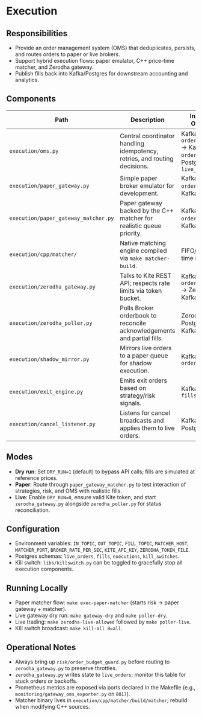 # Execution

## Responsibilities
- Provide an order management system (OMS) that deduplicates, persists, and routes orders to paper or live brokers.
- Support hybrid execution flows: paper emulator, C++ price-time matcher, and Zerodha gateway.
- Publish fills back into Kafka/Postgres for downstream accounting and analytics.

## Components
| Path | Description | Inputs → Outputs |
| --- | --- | --- |
| `execution/oms.py` | Central coordinator handling idempotency, retries, and routing decisions. | Kafka `orders.allowed` → Kafka `orders.exec`, Postgres `live_orders` |
| `execution/paper_gateway.py` | Simple paper broker emulator for development. | Kafka `orders.exec` → Kafka `fills` |
| `execution/paper_gateway_matcher.py` | Paper gateway backed by the C++ matcher for realistic queue priority. | Kafka `orders.exec` → Kafka `fills` |
| `execution/cpp/matcher/` | Native matching engine compiled via `make matcher-build`. | FIFO/price-time matching |
| `execution/zerodha_gateway.py` | Talks to Kite REST API; respects rate limits via token bucket. | Kafka `orders.allowed` → Zerodha, Kafka `fills` |
| `execution/zerodha_poller.py` | Polls Broker orderbook to reconcile acknowledgements and partial fills. | Zerodha → Postgres, Kafka `fills` |
| `execution/shadow_mirror.py` | Mirrors live orders to a paper queue for shadow execution. | Kafka `orders`, `orders.shadow` |
| `execution/exit_engine.py` | Emits exit orders based on strategy/risk signals. | Kafka `orders`, `fills` |
| `execution/cancel_listener.py` | Listens for cancel broadcasts and applies them to live orders. | Kafka `cancel`, Postgres |

## Modes
- **Dry run**: Set `DRY_RUN=1` (default) to bypass API calls; fills are simulated at reference prices.
- **Paper**: Route through `paper_gateway_matcher.py` to test interaction of strategies, risk, and OMS with realistic fills.
- **Live**: Enable `DRY_RUN=0`, ensure valid Kite token, and start `zerodha_gateway.py` alongside `zerodha_poller.py` for status reconciliation.

## Configuration
- Environment variables: `IN_TOPIC`, `OUT_TOPIC`, `FILL_TOPIC`, `MATCHER_HOST`, `MATCHER_PORT`, `BROKER_RATE_PER_SEC`, `KITE_API_KEY`, `ZERODHA_TOKEN_FILE`.
- Postgres schemas: `live_orders`, `fills`, `executions`, `kill_switches`.
- Kill switch: `libs/killswitch.py` can be toggled to gracefully stop all execution components.

## Running Locally
- Paper matcher flow: `make exec-paper-matcher` (starts risk → paper gateway + matcher).
- Live gateway dry run: `make gateway-dry` and `make poller-dry`.
- Live trading: `make zerodha-live-allowed` followed by `make poller-live`.
- Kill switch broadcast: `make kill-all B=all`.

## Operational Notes
- Always bring up `risk/order_budget_guard.py` before routing to `zerodha_gateway.py` to preserve throttles.
- `zerodha_gateway.py` writes state to `live_orders`; monitor this table for stuck orders or backoffs.
- Prometheus metrics are exposed via ports declared in the Makefile (e.g., `monitoring/gateway_oms_exporter.py` on `8017`).
- Matcher binary lives in `execution/cpp/matcher/build/matcher`; rebuild when modifying C++ sources.
